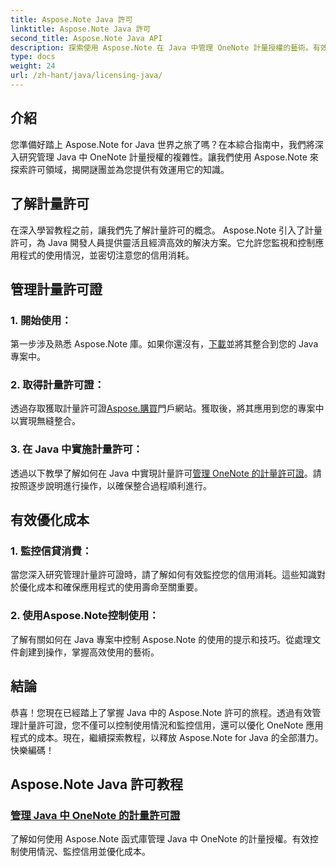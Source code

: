 ```yaml
---
title: Aspose.Note Java 許可
linktitle: Aspose.Note Java 許可
second_title: Aspose.Note Java API
description: 探索使用 Aspose.Note 在 Java 中管理 OneNote 計量授權的藝術。有效控制使用量、監控信用並優化成本。
type: docs
weight: 24
url: /zh-hant/java/licensing-java/
---
```

## 介紹

您準備好踏上 Aspose.Note for Java 世界之旅了嗎？在本綜合指南中，我們將深入研究管理 Java 中 OneNote 計量授權的複雜性。讓我們使用 Aspose.Note 來探索許可領域，揭開謎團並為您提供有效運用它的知識。

## 了解計量許可

在深入學習教程之前，讓我們先了解計量許可的概念。 Aspose.Note 引入了計量許可，為 Java 開發人員提供靈活且經濟高效的解決方案。它允許您監視和控制應用程式的使用情況，並密切注意您的信用消耗。

## 管理計量許可證

### 1. 開始使用：
   第一步涉及熟悉 Aspose.Note 庫。如果你還沒有，[下載](https://downloads.aspose.com/note/java)並將其整合到您的 Java 專案中。

### 2. 取得計量許可證：
   透過存取獲取計量許可證[Aspose.購買](https://purchase.aspose.com/)門戶網站。獲取後，將其應用到您的專案中以實現無縫整合。

### 3. 在 Java 中實施計量許可：
   透過以下教學了解如何在 Java 中實現計量許可[管理 OneNote 的計量許可證](./manage-metered-license/)。請按照逐步說明進行操作，以確保整合過程順利進行。

## 有效優化成本

### 1. 監控信貸消費：
   當您深入研究管理計量許可證時，請了解如何有效監控您的信用消耗。這些知識對於優化成本和確保應用程式的使用壽命至關重要。

### 2. 使用Aspose.Note控制使用：
   了解有關如何在 Java 專案中控制 Aspose.Note 的使用的提示和技巧。從處理文件創建到操作，掌握高效使用的藝術。

## 結論

恭喜！您現在已經踏上了掌握 Java 中的 Aspose.Note 許可的旅程。透過有效管理計量許可證，您不僅可以控制使用情況和監控信用，還可以優化 OneNote 應用程式的成本。現在，繼續探索教程，以釋放 Aspose.Note for Java 的全部潛力。快樂編碼！
## Aspose.Note Java 許可教程
### [管理 Java 中 OneNote 的計量許可證](./manage-metered-license/)
了解如何使用 Aspose.Note 函式庫管理 Java 中 OneNote 的計量授權。有效控制使用情況、監控信用並優化成本。